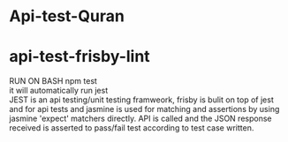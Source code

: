 # Api-test-Quran
# api-test-frisby-lint
RUN ON BASH 
npm test  
it will automatically run jest  
JEST is an api testing/unit testing framweork, frisby is bulit on top of jest and for api tests and jasmine is used for matching and assertions by using jasmine 'expect' matchers directly.
API is called and the JSON response received is asserted to pass/fail test according to test case written.
